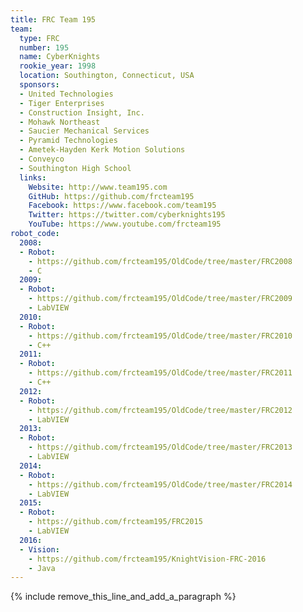 ```yaml
---
title: FRC Team 195
team:
  type: FRC
  number: 195
  name: CyberKnights
  rookie_year: 1998
  location: Southington, Connecticut, USA
  sponsors:
  - United Technologies
  - Tiger Enterprises
  - Construction Insight, Inc.
  - Mohawk Northeast
  - Saucier Mechanical Services
  - Pyramid Technologies
  - Ametek-Hayden Kerk Motion Solutions
  - Conveyco
  - Southington High School
  links:
    Website: http://www.team195.com
    GitHub: https://github.com/frcteam195
    Facebook: https://www.facebook.com/team195
    Twitter: https://twitter.com/cyberknights195
    YouTube: https://www.youtube.com/frcteam195
robot_code:
  2008:
  - Robot:
    - https://github.com/frcteam195/OldCode/tree/master/FRC2008
    - C
  2009:
  - Robot:
    - https://github.com/frcteam195/OldCode/tree/master/FRC2009
    - LabVIEW
  2010:
  - Robot:
    - https://github.com/frcteam195/OldCode/tree/master/FRC2010
    - C++
  2011:
  - Robot:
    - https://github.com/frcteam195/OldCode/tree/master/FRC2011
    - C++
  2012:
  - Robot:
    - https://github.com/frcteam195/OldCode/tree/master/FRC2012
    - LabVIEW
  2013:
  - Robot:
    - https://github.com/frcteam195/OldCode/tree/master/FRC2013
    - LabVIEW
  2014:
  - Robot:
    - https://github.com/frcteam195/OldCode/tree/master/FRC2014
    - LabVIEW
  2015:
  - Robot:
    - https://github.com/frcteam195/FRC2015
    - LabVIEW
  2016:
  - Vision:
    - https://github.com/frcteam195/KnightVision-FRC-2016
    - Java
---
```


{% include remove_this_line_and_add_a_paragraph %}